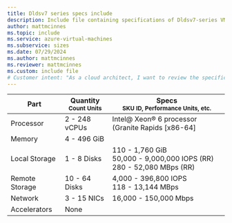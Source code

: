 ```yaml
---
title: Dldsv7 series specs include
description: Include file containing specifications of Dldsv7-series VM sizes.
author: mattmcinnes
ms.topic: include
ms.service: azure-virtual-machines
ms.subservice: sizes
ms.date: 07/29/2024
ms.author: mattmcinnes
ms.reviewer: mattmcinnes
ms.custom: include file
# Customer intent: "As a cloud architect, I want to review the specifications of Dldsv6-series VMs, so that I can determine which sizes meet the performance and resource needs of my applications."
---
```

| Part | Quantity <br><sup>Count Units | Specs <br><sup>SKU ID, Performance Units, etc.  |
|---|---|---|
| Processor      | 2 - 248 vCPUs       |Intel@ Xeon® 6 processor (Granite Rapids [x86-64]                               |
| Memory         | 4 - 496 GiB          |                                  |
| Local Storage  | 1 - 8 Disks           | 110 - 1,760 GiB <br>50,000 - 9,000,000 IOPS (RR) <br>280 - 52,080 MBps (RR)                               |
| Remote Storage | 10 - 64 Disks    | 4,000 - 396,800 IOPS <br>118 - 13,144 MBps   |
| Network        | 3 - 15 NICs          | 16,000 - 150,000 Mbps                          |
| Accelerators   | None              |                                   |

